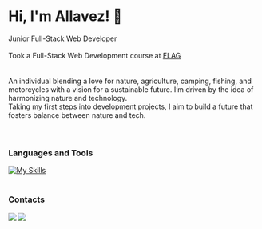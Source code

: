 # Hi, I'm Allavez! 👋

Junior Full-Stack Web Developer
<br/>
<br/>
Took a Full-Stack Web Development course at [FLAG](https://flag.pt/curso/full-stack-web-developer/) <br/>
<br/>
<br/>
An individual blending a love for nature, agriculture, camping, fishing, and motorcycles with a vision for a sustainable future. I’m driven by the idea of harmonizing nature and technology.
<br/>
Taking my first steps into development projects, I aim to build a future that fosters balance between nature and tech.<br/>
<br/>
<br/>
### Languages and Tools
[![My Skills](https://skillicons.dev/icons?i=html,css,sass,tailwind,js,react,php,mysql,mongodb,nodejs,express,laravel,npm,git&theme=light&perline=6)](https://skillicons.dev)
<br/>
<br/>
### Contacts 

<a href="mailto:ricardogeraldesalves@gmail.com">
  <img align="left" src="https://img.shields.io/badge/Gmail-D14836?style=for-the-badge&logo=gmail&logoColor=white">
</a>

<a href="https://www.linkedin.com/in/allavez">
  <img align="left" src="https://img.shields.io/badge/LinkedIn-0077B5?style=for-the-badge&logo=linkedin&logoColor=white">
</a>
